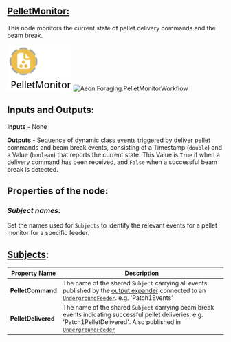 ## <u>**PelletMonitor:**</u>

This node monitors the current state of pellet delivery commands and the beam break. 

![Aeon.Foraging.PelletMonitor](./Workflows/pelletMonitor.svg)
![Aeon.Foraging.PelletMonitorWorkflow](./Workflows/pelletMonitorWorkflow.svg)

## Inputs and Outputs:

**Inputs** - None 

**Outputs** - Sequence of dynamic class events triggered by deliver pellet commands and beam break events, consisting of a Timestamp (`double`) and a Value (`boolean`) that reports the current state. This Value is `True` if when a delivery command has been received, and `False` when a successful beam break is detected. 

## **Properties of the node:**

### ***Subject names:***
Set the names used for `Subjects` to identify the relevant events for a pellet monitor for a specific feeder.

## <u>Subjects</u>:

| Property Name         | Description                                              |
|----------------------|-----------------------------------------------------------|
| **PelletCommand** | The name of the shared `Subject` carrying all events published by the [output expander](https://github.com/harp-tech/device.outputexpander) connected to an [`UndergroundFeeder`](#undergroundfeeder-node). e.g. 'Patch1Events'  |
| **PelletDelivered**   | The name of the shared `Subject` carrying beam break events indicating successful pellet deliveries, e.g. 'Patch1PelletDelivered'. Also published in [`UndergroundFeeder`](#undergroundfeeder-node) |
